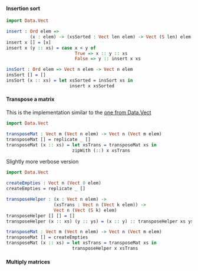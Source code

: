 #### Insertion sort

```idris
import Data.Vect

insert : Ord elem =>
         (x : elem) -> (xsSorted : Vect len elem) -> Vect (S len) elem
insert x [] = [x]
insert x (y :: xs) = case x < y of
                          True => x :: y :: xs
                          False => y :: insert x xs

insSort : Ord elem => Vect n elem -> Vect n elem
insSort [] = []
insSort (x :: xs) = let xsSorted = insSort xs in
                        insert x xsSorted
```

#### Transpose a matrix

This is the implementation similar to the [one from Data.Vect](https://github.com/idris-lang/Idris-dev/blob/master/libs/base/Data/Vect.idr)

```idris
import Data.Vect

transposeMat : Vect m (Vect n elem) -> Vect n (Vect m elem)
transposeMat [] = replicate _ []
transposeMat (x :: xs) = let xsTrans = transposeMat xs in
                         zipWith (::) x xsTrans
```

Slightly more verbose version

```idris
import Data.Vect

createEmpties : Vect n (Vect 0 elem)
createEmpties = replicate _ []

transposeHelper : (x : Vect n elem) ->
                  (xsTrans : Vect n (Vect k elem)) ->
                  Vect n (Vect (S k) elem)
transposeHelper [] [] = []
transposeHelper (x :: xs) (y :: ys) = (x :: y) :: transposeHelper xs ys

transposeMat : Vect m (Vect n elem) -> Vect n (Vect m elem)
transposeMat [] = createEmpties
transposeMat (x :: xs) = let xsTrans = transposeMat xs in
                         transposeHelper x xsTrans
```

#### Multiply matrices
